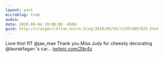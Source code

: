 ```yaml
---
layout: post
microblog: true
audio: 
date: 2010-09-04 19:00:00 -0500
guid: http://craigmcclellan.micro.blog/2010/09/05/t23074897825.html
---
```

Love this! RT @jae_mae Thank you Miss Judy for cheesily decorating @laurakfagan 's car... [twitpic.com/2lkr4z](http://twitpic.com/2lkr4z)

